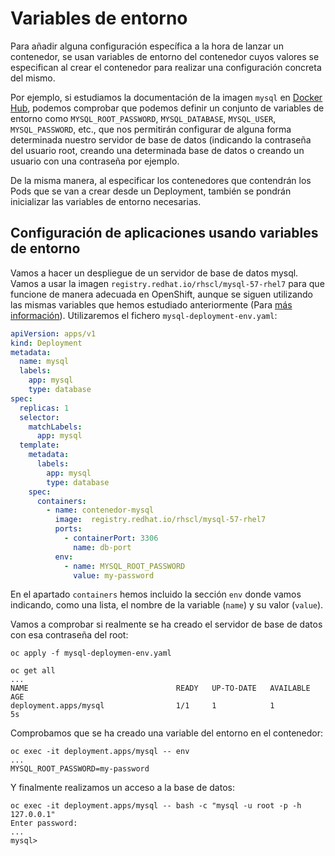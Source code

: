 # Variables de entorno

Para añadir alguna configuración específica a la hora de lanzar un
contenedor, se usan variables de entorno  del contenedor
cuyos valores se especifican al crear el contenedor para realizar una configuración concreta del mismo.

Por ejemplo, si estudiamos la documentación de la imagen `mysql` en
[Docker Hub](https://hub.docker.com/_/mysql), podemos comprobar que
podemos definir un conjunto de variables de entorno como
`MYSQL_ROOT_PASSWORD`, `MYSQL_DATABASE`, `MYSQL_USER`,
`MYSQL_PASSWORD`, etc., que nos permitirán configurar de alguna forma
determinada nuestro servidor de base de datos (indicando la contraseña
del usuario root, creando una determinada base de datos o creando un
usuario con una contraseña por ejemplo.

De la misma manera, al especificar los contenedores que contendrán los
Pods que se van a crear desde un Deployment, también se pondrán
inicializar las variables de entorno necesarias.

## Configuración de aplicaciones usando variables de entorno

Vamos a hacer un despliegue de un servidor de base de datos
mysql. Vamos a usar la imagen `registry.redhat.io/rhscl/mysql-57-rhel7` para que funcione de manera adecuada en OpenShift, aunque se siguen utilizando las mismas variables que hemos estudiado anteriormente (Para [más información](https://docs.openshift.com/online/pro/using_images/db_images/mysql.html)). Utilizaremos el fichero `mysql-deployment-env.yaml`:

```yaml
apiVersion: apps/v1
kind: Deployment
metadata:
  name: mysql
  labels:
    app: mysql
    type: database
spec:
  replicas: 1
  selector:
    matchLabels:
      app: mysql
  template:
    metadata:
      labels:
        app: mysql
        type: database
    spec:
      containers:
        - name: contenedor-mysql
          image:  registry.redhat.io/rhscl/mysql-57-rhel7
          ports:
            - containerPort: 3306
              name: db-port
          env:
            - name: MYSQL_ROOT_PASSWORD
              value: my-password
```

En el apartado `containers` hemos incluido la sección `env` donde
vamos indicando, como una lista, el nombre de la variable (`name`) y
su valor (`value`). 

Vamos a comprobar si realmente se ha creado el servidor de base de
datos con esa contraseña del root:

    oc apply -f mysql-deploymen-env.yaml

    oc get all
    ...
    NAME                                 READY   UP-TO-DATE   AVAILABLE   AGE
    deployment.apps/mysql                1/1     1            1           5s

  Comprobamos que se ha creado una variable del entorno en el contenedor:

    oc exec -it deployment.apps/mysql -- env
    ...
    MYSQL_ROOT_PASSWORD=my-password

Y finalmente realizamos un acceso a la base de datos:
    
    oc exec -it deployment.apps/mysql -- bash -c "mysql -u root -p -h 127.0.0.1"
    Enter password:
    ...
    mysql>

